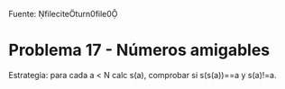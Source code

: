 Fuente: fileciteturn0file0

# Problema 17 - Números amigables

Estrategia: para cada a < N calc s(a), comprobar si s(s(a))==a y s(a)!=a.
